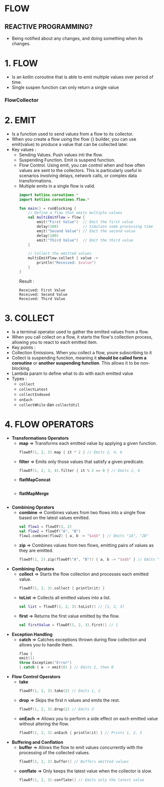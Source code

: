 # FLOW

## REACTIVE PROGRAMMING?
- Being notified about any changes, and doing something when its changes.

# 1. FLOW
- Is an kotlin coroutine that is able to emit multiple values over period of time.
- Single suspen function can only return a single value
  
### FlowCollector

# 2. EMIT
- Is a function used to send values from a flow to its collector.
- When you create a flow using the flow {} builder, you can use emit(value) to produce a value that can be collected later.
- Key values :
  - Sending Values. Push values inti the flow.
  - Suspending Function. Emit is suspend function.
  - Flow Control. Using emit, you can control when and how often values are sent to the collectors. This is particularly useful in scenarios involving delays, network calls, or complex data transformations.
  - Multiple emits in a single flow is valid.
    ```kotlin
    import kotlinx.coroutines.*
    import kotlinx.coroutines.flow.*
    
    fun main() = runBlocking {
        // Define a flow that emits multiple values
        val multiEmitFlow = flow {
            emit("First Value")  // Emit the first value
            delay(100)           // Simulate some processing time
            emit("Second Value") // Emit the second value
            delay(100)
            emit("Third Value")  // Emit the third value
        }
    
        // Collect the emitted values
        multiEmitFlow.collect { value ->
            println("Received: $value")
        }
    }
    ```
    Result : 
    ```
    Received: First Value
    Received: Second Value
    Received: Third Value
    ```
    
# 3. COLLECT
-  Is a terminal operator used to gather the emitted values from a flow.
-  When you call collect on a flow, it starts the flow's collection process, allowing you to react to each emitted item.
-  Key points :
  - Collection Emissions. When you collect a flow, youre subscribing to it
  - Collect is suspending function, meaning it **should be called form a coroutine** or **another suspending function**. This allows it to be non-blocking.
  - Lambda param to define what to do with each emitted value
- Types :
  - ``collect``
  - ``collectLatest``
  - ``collectIndexed``
  - ``onEach``
  - ``collectWhile`` dan ``collectUtil``
  
# 4. FLOW OPERATORS
- **Transformations Operators**
  - **map** => Transforms each emitted value by applying a given function.
    ```kotlin
    flowOf(1, 2, 3).map { it * 2 } // Emits 2, 4, 6
    ```
  - **filter** => Emits only those values that satisfy a given predicate.
    ```kotlin
    flowOf(1, 2, 3, 4).filter { it % 2 == 0 } // Emits 2, 4
    ```
  - **flatMapConcat**
    ```kotlin
    ```
  - **flatMapMerge**
    ```kotlin
    ```
- **Combining Oprators**
  - **combine** =>  Combines values from two flows into a single flow based on the latest values emitted.
    ```kotlin
    val flow1 = flowOf(1, 2)
    val flow2 = flowOf("A", "B")
    flow1.combine(flow2) { a, b -> "$a$b" } // Emits "1A", "2B"
    ```
  - **zip** => Combines values from two flows, emitting pairs of values as they are emitted.
    ```kotlin
    flowOf(1, 2).zip(flowOf("A", "B")) { a, b -> "$a$b" } // Emits "1A", "2B"
    ```
- **Combining Oprators**
  - **collect** => Starts the flow collection and processes each emitted value.
    ```kotlin
    flowOf(1, 2, 3).collect { println(it) }
    ```
  - **toList** => Collects all emitted values into a list.
    ```kotlin
    val list = flowOf(1, 2, 3).toList() // [1, 2, 3]
    ```
  - **first** => Returns the first value emitted by the flow.
    ```kotlin
    val firstValue = flowOf(1, 2, 3).first() // 1
    ```
- **Exception Handling**
  - **catch** => Catches exceptions thrown during flow collection and allows you to handle them.
    ```kotlin
    flow {
    emit(1)
    throw Exception("Error")
    }.catch { e -> emit(0) } // Emits 1, then 0
    ```
- **Flow Control Operators**
  - **take**
    ```kotlin
    flowOf(1, 2, 3).take(2) // Emits 1, 2
    ```
  - **drop** =>  Skips the first n values and emits the rest.
    ```kotlin
    flowOf(1, 2, 3).drop(2) // Emits 3
    ```
  - **onEach** => Allows you to perform a side effect on each emitted value without altering the flow.
    ```kotlin
    flowOf(1, 2, 3).onEach { println(it) } // Prints 1, 2, 3
    ```
- **Buffering and Conflation**
  - **buffer** => Allows the flow to emit values concurrently with the processing of the collected values.
    ```kotlin
    flowOf(1, 2, 3).buffer() // Buffers emitted values
    ```
  - **conflate** => Only keeps the latest value when the collector is slow.
    ```kotlin
    flowOf(1, 2, 3).conflate() // Emits only the latest value
    ```


  
